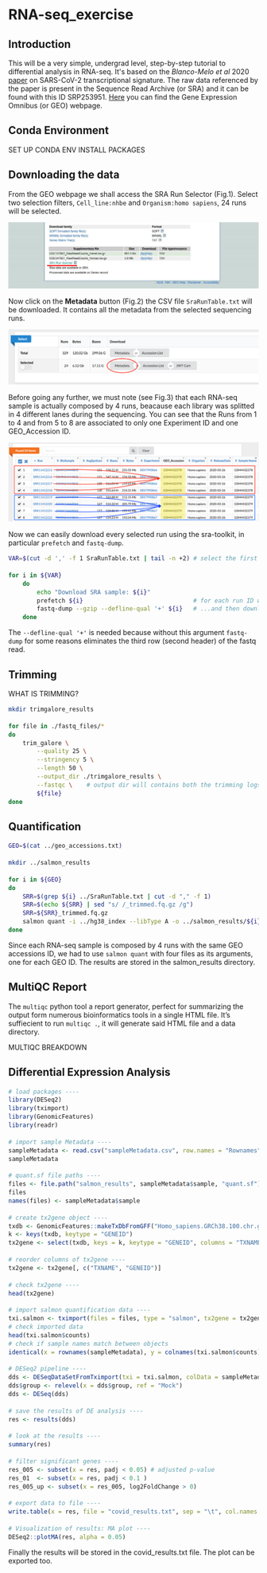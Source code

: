 # RNA-seq_exercise

## Introduction

This will be a very simple, undergrad level, step-by-step tutorial to differential analysis in RNA-seq. It's based on the *Blanco-Melo et al* 2020 [paper](www.biorxiv.org/content/10.1101/2020.03.24.004655v1.full) on SARS-CoV-2 transcriptional signature. The raw data referenced by the paper is present in the Sequence Read Archive (or SRA) and it can be found with this ID SRP253951. [Here](https://www.ncbi.nlm.nih.gov/geo/query/acc.cgi?acc=GSE147507) you can find the Gene Expression Omnibus (or GEO) webpage.

## Conda Environment

SET UP CONDA ENV
INSTALL PACKAGES

## Downloading the data

From the GEO webpage we shall access the SRA Run Selector (Fig.1). Select two selection filters, `Cell_line:nhbe` and `Organism:homo sapiens`, 24 runs will be selected.

![Fig.1](fig1.jpg)

Now click on the **Metadata** button (Fig.2) the CSV file `SraRunTable.txt` will be downloaded. It contains all the metadata from the selected sequencing runs.

![Fig.2](fig2.png)

Before going any further, we must note (see Fig.3) that each RNA-seq sample is actually composed by 4 runs, beacause each library was splitted in 4 different lanes during the sequencing. You can see that the Runs from 1 to 4 and from 5 to 8 are associated to only one Experiment ID and one GEO_Accession ID.

![Fig.3](fig3.png)

Now we can easily download every selected run using the sra-toolkit, in particular `prefetch` and `fastq-dump`.

```sh
VAR=$(cut -d ',' -f 1 SraRunTable.txt | tail -n +2) # select the first field, containg the IDs needed for the sra-toolkit, and eliminate the header "Run"

for i in ${VAR}
    do
        echo "Download SRA sample: ${i}"
        prefetch ${i}                               # for each run ID we prefetch the data...
        fastq-dump --gzip --defline-qual '+' ${i}   # ...and then download it already decrompressed 
    done
```
The `--defline-qual '+'` is needed because without this argument `fastq-dump` for some reasons eliminates the third row (second header) of the fastq read.

## Trimming

WHAT IS TRIMMING?

```sh
mkdir trimgalore_results

for file in ./fastq_files/*
do 
    trim_galore \
        --quality 25 \
        --stringency 5 \
        --length 50 \
        --output_dir ./trimgalore_results \
        --fastqc \    # output dir will contains both the trimming logs and fastqc results
        ${file}
done
```

## Quantification

```sh
GEO=$(cat ../geo_accessions.txt)

mkdir ../salmon_results

for i in ${GEO}
do
    SRR=$(grep ${i} ../SraRunTable.txt | cut -d "," -f 1)
    SRR=$(echo ${SRR} | sed "s/ /_trimmed.fq.gz /g")
    SRR=${SRR}_trimmed.fq.gz
    salmon quant -i ../hg38_index --libType A -o ../salmon_results/${i} -r ${SRR}
done
```

Since each RNA-seq sample is composed by 4 runs with the same GEO accessions ID, we had to use `salmon quant` with four files as its arguments, one for each GEO ID. The results are stored in the salmon_results directory.

## MultiQC Report

The `multiqc` python tool a report generator, perfect for summarizing the output form numerous bioinformatics tools in a single HTML file. It’s suffiecient to run `multiqc .`, it will generate said HTML file and a data directory.

MULTIQC BREAKDOWN

## Differential Expression Analysis

```r
# load packages ----
library(DESeq2)
library(tximport)
library(GenomicFeatures)
library(readr)

# import sample Metadata ----
sampleMetadata <- read.csv("sampleMetadata.csv", row.names = "Rownames")
sampleMetadata

# quant.sf file paths ----
files <- file.path("salmon_results", sampleMetadata$sample, "quant.sf")
files
names(files) <- sampleMetadata$sample

# create tx2gene object ----
txdb <- GenomicFeatures::makeTxDbFromGFF("Homo_sapiens.GRCh38.100.chr.gtf")
k <- keys(txdb, keytype = "GENEID")
tx2gene <- select(txdb, keys = k, keytype = "GENEID", columns = "TXNAME")

# reorder columns of tx2gene ----
tx2gene <- tx2gene[, c("TXNAME", "GENEID")]

# check tx2gene ----
head(tx2gene)

# import salmon quantification data ----
txi.salmon <- tximport(files = files, type = "salmon", tx2gene = tx2gene, ignoreTxVersion = TRUE)
# check imported data
head(txi.salmon$counts)
# check if sample names match between objects
identical(x = rownames(sampleMetadata), y = colnames(txi.salmon$counts))

# DESeq2 pipeline ----
dds <- DESeqDataSetFromTximport(txi = txi.salmon, colData = sampleMetadata, design = ~group)
dds$group <- relevel(x = dds$group, ref = "Mock")
dds <- DESeq(dds)

# save the results of DE analysis ----
res <- results(dds)

# look at the results ----
summary(res)

# filter significant genes ----
res_005 <- subset(x = res, padj < 0.05) # adjusted p-value
res_01  <- subset(x = res, padj < 0.1 )
res_005_up <- subset(x = res_005, log2FoldChange > 0)

# export data to file ----
write.table(x = res, file = "covid_results.txt", sep = "\t", col.names = NA)

# Visualization of results: MA plot ----
DESeq2::plotMA(res, alpha = 0.05)
```

Finally the results will be stored in the covid_results.txt file. The plot can be exported too.
